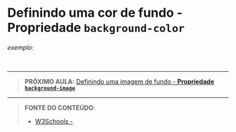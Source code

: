 # Definindo uma cor de fundo - Propriedade `background-color`





###### exemplo:

``` css
```





***

> **PRÓXIMO AULA:** [Definindo uma imagem de fundo - **Propriedade `background-image`**](../3.2-background-image)

***


> **FONTE DO CONTEÚDO**:
>
> - [W3Schools - ]()
